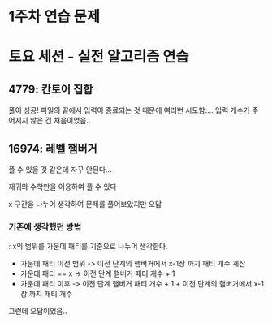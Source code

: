 # 1주차 연습 문제

# 토요 세션 - 실전 알고리즘 연습

## 4779: 칸토어 집합

풀이 성공! 파일의 끝에서 입력이 종료되는 것 때문에 여러번 시도함.... 입력 개수가 주어지지 않은 건 처음이었음..

## 16974: 레벨 햄버거

풀 수 있을 것 같은데 자꾸 안된다...

재귀와 수학만을 이용하여 풀 수 있다

x 구간을 나누어 생각하여 문제를 풀어보았지만 오답

### 기존에 생각했던 방법

: x의 범위를 가운데 패티를 기준으로 나누어 생각한다.

- 가운데 패티 이전 범위 -> 이전 단계의 햄버거에서 x-1장 까지 패티 개수 계산
- 가운데 패티 == x -> 이전 단계 햄버거 패티 개수 + 1
- 가운데 패티 이후 -> 이전 단계 햄버거 패티 개수 + 1 + 이전 단계의 햄버거에서 x-1장 까지 패티 개수

그런데 오답이었음..